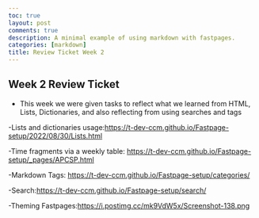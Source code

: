 ```yaml
---
toc: true
layout: post
comments: true
description: A minimal example of using markdown with fastpages.
categories: [markdown]
title: Review Ticket Week 2 
---
```



## Week 2 Review Ticket

- This week we were given tasks to reflect what we learned from HTML, Lists, Dictionaries, and also reflecting from using searches and tags

-Lists and dictionaries usage:https://t-dev-ccm.github.io/Fastpage-setup/2022/08/30/Lists.html 

-Time fragments via a weekly table: https://t-dev-ccm.github.io/Fastpage-setup/_pages/APCSP.html 

-Markdown Tags: https://t-dev-ccm.github.io/Fastpage-setup/categories/

-Search:https://t-dev-ccm.github.io/Fastpage-setup/search/ 

-Theming Fastpages:https://i.postimg.cc/mk9VdW5x/Screenshot-138.png